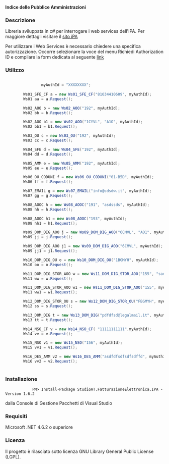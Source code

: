 #### Indice delle Pubblice Amministrazioni

### Descrizione
Libreria sviluppata in c# per interrogare i web services dell'IPA. Per maggiore dettagli visitare il [sito iPA](https://www.indicepa.gov.it/documentale/n-consulta-dati.php)

Per utilizzare i Web Services è necessario chiedere una specifica autorizzazione. 
Occorre selezionare la voce del menu Richiedi Authorization ID e compilare la form dedicata al seguente [link](https://www.indicepa.gov.it/registr-user-ws/ws-registrazione-start.php)

### Utilizzo

```csharp

                myAuthId = "XXXXXXXX";
		
		Ws01_SFE_CF a = new Ws01_SFE_CF("81034410609", myAuthId);
		Ws01 aa = a.Request();

		Ws02_AOO b = new Ws02_AOO("192", myAuthId);
		Ws02 bb = b.Request();

		Ws02_AOO b1 = new Ws02_AOO("1CYVL", "A1O", myAuthId);
		Ws02 bb1 = b1.Request();

		Ws03_OU c = new Ws03_OU("192", myAuthId);
		Ws03 cc = c.Request();

		Ws04_SFE d = new Ws04_SFE("192", myAuthId);
		Ws04 dd = d.Request();

		Ws05_AMM e = new Ws05_AMM("192", myAuthId);
		Ws05 ee = e.Request();

		Ws06_OU_CODUNI f = new Ws06_OU_CODUNI("01-B5D", myAuthId);
		Ws06 ff = f.Request();

		Ws07_EMAIL g = new Ws07_EMAIL("info@sdsdw.it", myAuthId);
		Ws07 gg = g.Request();

		Ws08_AOOC h = new Ws08_AOOC("191", "asdssds", myAuthId);
		Ws08 hh = h.Request();

		Ws08_AOOC h1 = new Ws08_AOOC("193", myAuthId);
		Ws08 hh1 = h1.Request();

		Ws09_DOM_DIG_AOO j = new Ws09_DOM_DIG_AOO("6CMVL", "AO1", myAuthId);
		Ws09 jj = j.Request();

		Ws09_DOM_DIG_AOO j1 = new Ws09_DOM_DIG_AOO("6CMVL", myAuthId);
		Ws09 jj1 = j1.Request();

		Ws10_DOM_DIG_OU o = new Ws10_DOM_DIG_OU("1BGMYH", myAuthId);
		Ws10 oo = o.Request();

		Ws11_DOM_DIG_STOR_AOO w = new Ws11_DOM_DIG_STOR_AOO("155", "sadsd", myAuthId);
		Ws11 ww = w.Request();

		Ws11_DOM_DIG_STOR_AOO w1 = new Ws11_DOM_DIG_STOR_AOO("155", myAuthId);
		Ws11 ww1 = w1.Request();

		Ws12_DOM_DIG_STOR_OU s = new Ws12_DOM_DIG_STOR_OU("FBGMYH", myAuthId);
		Ws12 ss = s.Request();

		Ws13_DOM_DIG t = new Ws13_DOM_DIG("pdfdfsd@legalmail.it", myAuthId);
		Ws13 tt = t.Request();

		Ws14_NSO_CF v = new Ws14_NSO_CF( "11111111111",myAuthId);
		Ws14 vv = v.Request();

		Ws15_NSO v1 = new Ws15_NSO("156", myAuthId);
		Ws15 vv1 = v1.Request();

		Ws16_DES_AMM v2 = new Ws16_DES_AMM("asdfdfsdfsdfsdffd", myAuthId);
		Ws16 vv2 = v2.Request();
	   

```


### Installazione
```
	        PM> Install-Package StudioAT.FatturazioneElettronica.IPA -Version 1.6.2
```
dalla Console di Gestione Pacchetti di Visual Studio

### Requisiti
Microsoft .NET 4.6.2 o superiore

### Licenza
Il progetto è rilasciato sotto licenza GNU Library General Public License (LGPL).

